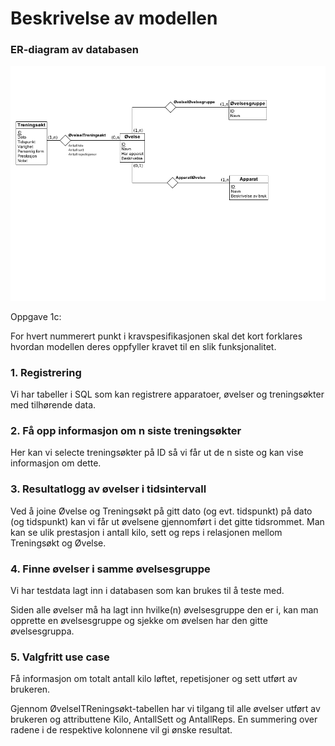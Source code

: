 # Beskrivelse av modellen

### ER-diagram av databasen

![bilde](ER-diagram_treningsdagbok_picture.png)

Oppgave 1c:

For hvert nummerert punkt i kravspesifikasjonen skal det kort forklares hvordan modellen deres oppfyller kravet til en slik funksjonalitet.


### 1. Registrering
Vi har tabeller i SQL som kan registrere apparatoer, øvelser og treningsøkter med tilhørende data.


### 2. Få opp informasjon om n siste treningsøkter
Her kan vi selecte treningsøkter på ID så vi får ut de n siste og kan vise informasjon om dette.

### 3. Resultatlogg av øvelser i tidsintervall
Ved å joine Øvelse og Treningsøkt på gitt dato (og evt. tidspunkt) på dato (og tidspunkt) kan vi får ut øvelsene gjennomført i det gitte tidsrommet. Man kan se ulik prestasjon i antall kilo, sett og reps i relasjonen mellom Treningsøkt og Øvelse.

### 4. Finne øvelser i samme øvelsesgruppe
Vi har testdata lagt inn i databasen som kan brukes til å teste med.

Siden alle øvelser må ha lagt inn hvilke(n) øvelsesgruppe den er i, kan man opprette en øvelsesgruppe og sjekke om øvelsen har den gitte øvelsesgruppa.

### 5. Valgfritt use case
Få informasjon om totalt antall kilo løftet, repetisjoner og sett utført av brukeren.

Gjennom ØvelseITReningsøkt-tabellen har vi tilgang til alle øvelser utført av brukeren
og attributtene Kilo, AntallSett og AntallReps. En summering over radene i de respektive kolonnene vil gi ønske resultat.
